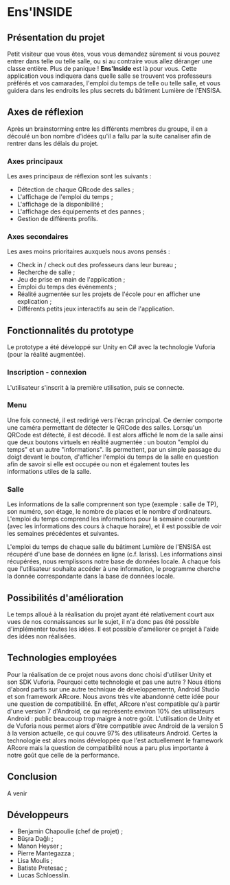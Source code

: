 # Ens'INSIDE

## Présentation du projet

Petit visiteur que vous êtes, vous vous demandez sûrement si vous pouvez entrer dans telle ou telle salle, ou si au contraire vous allez déranger une classe entière. Plus de panique ! **Ens'Inside** est là pour vous. Cette application vous indiquera dans quelle salle se trouvent vos professeurs préférés et vos camarades, l'emploi du temps de telle ou telle salle, et vous guidera dans les endroits les plus secrets du bâtiment Lumière de l'ENSISA.

## Axes de réflexion

Après un brainstorming entre les différents membres du groupe, il en a découlé un bon nombre d'idées qu'il a fallu par la suite canaliser afin de rentrer dans les délais du projet.

### Axes principaux
Les axes principaux de réflexion sont les suivants :
  - Détection de chaque QRcode des salles ;
  - L'affichage de l'emploi du temps ;
  - L'affichage de la disponibilité ;
  - L'affichage des équipements et des pannes ;
  - Gestion de différents profils.

### Axes secondaires
Les axes moins prioritaires auxquels nous avons pensés :
  - Check in / check out des professeurs dans leur bureau ;
  - Recherche de salle ;
  - Jeu de prise en main de l'application ;
  - Emploi du temps des événements ;
  - Réalité augmentée sur les projets de l'école pour en afficher une explication ;
  - Différents petits jeux interactifs au sein de l'application.

## Fonctionnalités du prototype

Le prototype a été développé sur Unity en C# avec la technologie Vuforia (pour la réalité augmentée).

### Inscription - connexion

L'utilisateur s'inscrit à la première utilisation, puis se connecte.

### Menu
Une fois connecté, il est redirigé vers l'écran principal. Ce dernier comporte une caméra permettant de détecter le QRCode des salles. Lorsqu'un QRCode est détecté, il est décodé. Il est alors affiché le nom de la salle ainsi que deux boutons virtuels en réalité augmentée : un bouton "emploi du temps" et un autre "informations". Ils permettent, par un simple passage du doigt devant le bouton, d'afficher l'emploi du temps de la salle en question afin de savoir si elle est occupée ou non et également toutes les informations utiles de la salle.

### Salle
Les informations de la salle comprennent son type (exemple : salle de TP), son numéro, son étage, le nombre de places et le nombre d'ordinateurs. L'emploi du temps comprend les informations pour la semaine courante (avec les informations des cours à chaque horaire), et il est possible de voir les semaines précédentes et suivantes.


L'emploi du temps de chaque salle du bâtiment Lumière de l'ENSISA est récupéré d'une base de données en ligne (c.f. Iariss). Les informations ainsi récupérées, nous remplissons notre base de données locale. A chaque fois que l'utilisateur souhaite accéder à une information, le programme cherche la donnée correspondante dans la base de données locale.

## Possibilités d'amélioration

Le temps alloué à la réalisation du projet ayant été relativement court aux vues de nos connaissances sur le sujet, il n'a donc pas été possible d'implémenter toutes les idées. Il est possible d'améliorer ce projet à l'aide des idées non réalisées.

## Technologies employées

Pour la réalisation de ce projet nous avons donc choisi d'utiliser Unity et son SDK Vuforia. Pourquoi cette technologie et pas une autre ? Nous étions d'abord partis sur une autre technique de développementn, Android Studio et son framework ARcore. Nous avons très vite abandonné cette idée pour une question de compatibilité. En effet, ARcore n'est compatible qu'à partir d'une version 7 d'Android, ce qui représente environ 10% des utilisateurs Android : public beaucoup trop maigre à notre goût. L'utilisation de Unity et de Vuforia nous permet alors d'être compatible avec Android de la version 5 à la version actuelle, ce qui couvre 97% des utilisateurs Android. Certes la technologie est alors moins développée que l'est actuellement le framework ARcore mais la question de compatibilité nous a paru plus importante à notre goût que celle de la performance.

## Conclusion

A venir

## Développeurs

* Benjamin Chapoulie (chef de projet) ;
* Büşra Dağlı ;
* Manon Heyser ;
* Pierre Mantegazza ;
* Lisa Moulis ;
* Batiste Pretesac ;
* Lucas Schloesslin.
